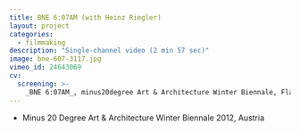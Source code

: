 ```yaml
---
title: BNE 6:07AM (with Heinz Riegler)
layout: project
categories:
  - filmmaking
description: "Single-channel video (2 min 57 sec)"
image: bne-607-3117.jpg
vimeo_id: 24643069
cv:
  screening: >-
    _BNE 6:07AM_, minus20degree Art & Architecture Winter Biennale, Flachau, Austria
---
```


- Minus 20 Degree Art & Architecture Winter Biennale 2012, Austria
